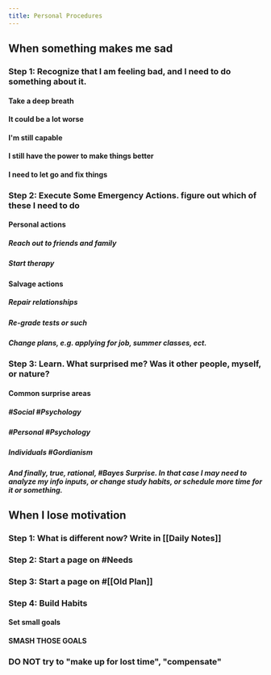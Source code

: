 ```yaml
---
title: Personal Procedures
---
```


## When something makes me sad
### Step 1: Recognize that I am feeling bad, and I need to do something about it.
#### Take a deep breath

#### It could be a lot worse

#### I'm still capable

#### I still have the power to make things better

#### I need to let go and fix things

### Step 2: Execute Some Emergency Actions. **figure out which of these I need to do**
#### Personal actions
##### Reach out to friends and family

##### Start therapy

#### Salvage actions
##### Repair relationships

##### Re-grade tests or such

##### Change plans, e.g. applying for job, summer classes, ect.

### Step 3: Learn. What surprised me? Was it other people, myself, or nature?
#### Common surprise areas
##### #Social #Psychology

##### #Personal #Psychology

##### Individuals #Gordianism

##### And finally, true, rational, #Bayes Surprise. In that case I may need to analyze my info inputs, or change study habits, or schedule more time for it or something.

## When I lose motivation
### Step 1: What is different now? Write in [[Daily Notes]]

### Step 2: Start a page on #Needs

### Step 3: Start a page on #[[Old Plan]]

### Step 4: Build Habits
#### Set small goals

#### SMASH THOSE GOALS

### DO NOT try to "make up for lost time", "compensate"
